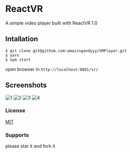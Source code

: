 # ReactVR
A simple video player built with ReactVR 1.0

## Intallation
```command
$ git clone git@github.com:amazingandyyy/VRPlayer.git
$ yarn
$ npm start
```
open browser in `http://localhost:8081/vr/`

## Screenshots
![1](https://i.imgur.com/9mCHXTJ.png)
![2](https://i.imgur.com/IktK6oC.png)
![3](https://i.imgur.com/RwHXyje.jpg)
![4](https://i.imgur.com/Y5X3pPa.png)


### License
[MIT](https://github.com/amazingandyyy/VRPlayer/blob/master/LICENSE)

### Supports
please star it and fork it
